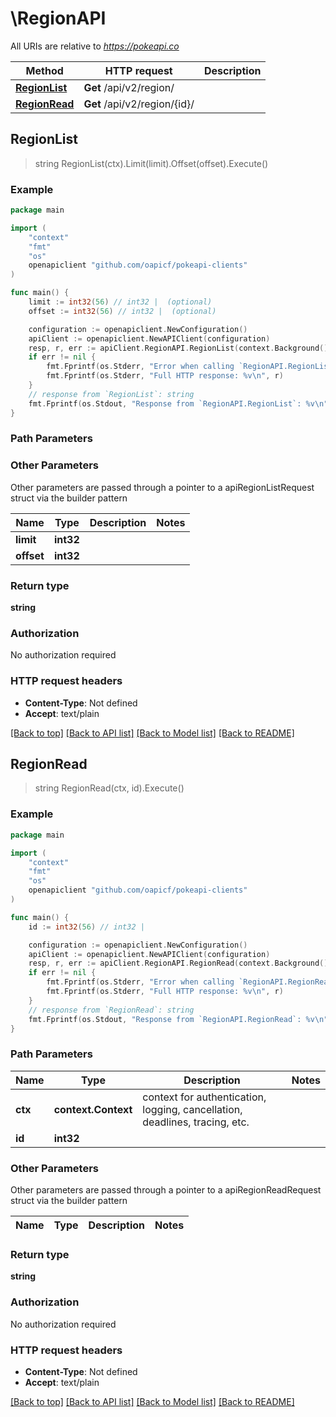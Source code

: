 # \RegionAPI

All URIs are relative to *https://pokeapi.co*

Method | HTTP request | Description
------------- | ------------- | -------------
[**RegionList**](RegionAPI.md#RegionList) | **Get** /api/v2/region/ | 
[**RegionRead**](RegionAPI.md#RegionRead) | **Get** /api/v2/region/{id}/ | 



## RegionList

> string RegionList(ctx).Limit(limit).Offset(offset).Execute()



### Example

```go
package main

import (
	"context"
	"fmt"
	"os"
	openapiclient "github.com/oapicf/pokeapi-clients"
)

func main() {
	limit := int32(56) // int32 |  (optional)
	offset := int32(56) // int32 |  (optional)

	configuration := openapiclient.NewConfiguration()
	apiClient := openapiclient.NewAPIClient(configuration)
	resp, r, err := apiClient.RegionAPI.RegionList(context.Background()).Limit(limit).Offset(offset).Execute()
	if err != nil {
		fmt.Fprintf(os.Stderr, "Error when calling `RegionAPI.RegionList``: %v\n", err)
		fmt.Fprintf(os.Stderr, "Full HTTP response: %v\n", r)
	}
	// response from `RegionList`: string
	fmt.Fprintf(os.Stdout, "Response from `RegionAPI.RegionList`: %v\n", resp)
}
```

### Path Parameters



### Other Parameters

Other parameters are passed through a pointer to a apiRegionListRequest struct via the builder pattern


Name | Type | Description  | Notes
------------- | ------------- | ------------- | -------------
 **limit** | **int32** |  | 
 **offset** | **int32** |  | 

### Return type

**string**

### Authorization

No authorization required

### HTTP request headers

- **Content-Type**: Not defined
- **Accept**: text/plain

[[Back to top]](#) [[Back to API list]](../README.md#documentation-for-api-endpoints)
[[Back to Model list]](../README.md#documentation-for-models)
[[Back to README]](../README.md)


## RegionRead

> string RegionRead(ctx, id).Execute()



### Example

```go
package main

import (
	"context"
	"fmt"
	"os"
	openapiclient "github.com/oapicf/pokeapi-clients"
)

func main() {
	id := int32(56) // int32 | 

	configuration := openapiclient.NewConfiguration()
	apiClient := openapiclient.NewAPIClient(configuration)
	resp, r, err := apiClient.RegionAPI.RegionRead(context.Background(), id).Execute()
	if err != nil {
		fmt.Fprintf(os.Stderr, "Error when calling `RegionAPI.RegionRead``: %v\n", err)
		fmt.Fprintf(os.Stderr, "Full HTTP response: %v\n", r)
	}
	// response from `RegionRead`: string
	fmt.Fprintf(os.Stdout, "Response from `RegionAPI.RegionRead`: %v\n", resp)
}
```

### Path Parameters


Name | Type | Description  | Notes
------------- | ------------- | ------------- | -------------
**ctx** | **context.Context** | context for authentication, logging, cancellation, deadlines, tracing, etc.
**id** | **int32** |  | 

### Other Parameters

Other parameters are passed through a pointer to a apiRegionReadRequest struct via the builder pattern


Name | Type | Description  | Notes
------------- | ------------- | ------------- | -------------


### Return type

**string**

### Authorization

No authorization required

### HTTP request headers

- **Content-Type**: Not defined
- **Accept**: text/plain

[[Back to top]](#) [[Back to API list]](../README.md#documentation-for-api-endpoints)
[[Back to Model list]](../README.md#documentation-for-models)
[[Back to README]](../README.md)

